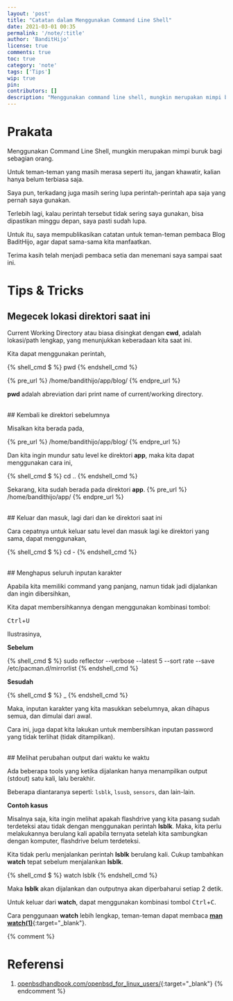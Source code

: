 ```yaml
---
layout: 'post'
title: "Catatan dalam Menggunakan Command Line Shell"
date: 2021-03-01 00:35
permalink: '/note/:title'
author: 'BanditHijo'
license: true
comments: true
toc: true
category: 'note'
tags: ['Tips']
wip: true
pin:
contributors: []
description: "Menggunakan command line shell, mungkin merupakan mimpi buruk bagi sebagian orang. Jangan khawatir, terkadang memang terasa mengerikan memasuki dunia baru yang kita belum mengenalnya. Belum terbiasa. Saya pun, terkadang masih sering lupa perintah-perintah yang akan digunakan. Untuk itulah catatan ini saya dokumentasikan."
---
```


# Prakata

Menggunakan Command Line Shell, mungkin merupakan mimpi buruk bagi sebagian orang.

Untuk teman-teman yang masih merasa seperti itu, jangan khawatir, kalian hanya belum terbiasa saja.

Saya pun, terkadang juga masih sering lupa perintah-perintah apa saja yang pernah saya gunakan.

Terlebih lagi, kalau perintah tersebut tidak sering saya gunakan, bisa dipastikan minggu depan, saya pasti sudah lupa.

Untuk itu, saya mempublikasikan catatan untuk teman-teman pembaca Blog BaditHijo, agar dapat sama-sama kita manfaatkan.

Terima kasih telah menjadi pembaca setia dan menemani saya sampai saat ini.


# Tips & Tricks

## Megecek lokasi direktori saat ini

Current Working Directory atau biasa disingkat dengan **cwd**, adalah lokasi/path lengkap, yang menunjukkan keberadaan kita saat ini.

Kita dapat menggunakan perintah,

{% shell_cmd $ %}
pwd
{% endshell_cmd %}

{% pre_url %}
/home/bandithijo/app/blog/
{% endpre_url %}

**pwd** adalah abreviation dari print name of current/working directory.

<br>
## Kembali ke direktori sebelumnya

Misalkan kita berada pada,

{% pre_url %}
/home/bandithijo/app/blog/
{% endpre_url %}

Dan kita ingin mundur satu level ke direktori **app**, maka kita dapat menggunakan cara ini,

{% shell_cmd $ %}
cd ..
{% endshell_cmd %}

Sekarang, kita sudah berada pada direktori **app**.
{% pre_url %}
/home/bandithijo/app/
{% endpre_url %}

<br>
## Keluar dan masuk, lagi dari dan ke direktori saat ini

Cara cepatnya untuk keluar satu level dan masuk lagi ke direktori yang sama, dapat menggunakan,

{% shell_cmd $ %}
cd -
{% endshell_cmd %}

<br>
## Menghapus seluruh inputan karakter

Apabila kita memiliki command yang panjang, namun tidak jadi dijalankan dan ingin dibersihkan,

Kita dapat membersihkannya dengan menggunakan kombinasi tombol:

<kbd>Ctrl</kbd>+<kbd>U</kbd>

Ilustrasinya,

**Sebelum**

{% shell_cmd $ %}
sudo reflector --verbose --latest 5 --sort rate --save /etc/pacman.d/mirrorlist
{% endshell_cmd %}

**Sesudah**

{% shell_cmd $ %}
_
{% endshell_cmd %}

Maka, inputan karakter yang kita masukkan sebelumnya, akan dihapus semua, dan dimulai dari awal.

Cara ini, juga dapat kita lakukan untuk membersihkan inputan password yang tidak terlihat (tidak ditampilkan).

<br>
## Melihat perubahan output dari waktu ke waktu

Ada beberapa tools yang ketika dijalankan hanya menampilkan output (stdout) satu kali, lalu berakhir.

Beberapa diantaranya seperti: `lsblk`, `lsusb`, `sensors`, dan lain-lain.

**Contoh kasus**

Misalnya saja, kita ingin melihat apakah flashdrive yang kita pasang sudah terdeteksi atau tidak dengan menggunakan perintah **lsblk**. Maka, kita perlu melakukannya berulang kali apabila ternyata setelah kita sambungkan dengan komputer, flashdrive belum terdeteksi.

Kita tidak perlu menjalankan perintah **lsblk** berulang kali. Cukup tambahkan **watch** tepat sebelum menjalankan **lsblk**.

{% shell_cmd $ %}
watch lsblk
{% endshell_cmd %}

Maka **lsblk** akan dijalankan dan outputnya akan diperbaharui setiap 2 detik.

Untuk keluar dari **watch**, dapat menggunakan kombinasi tombol <kbd>Ctrl</kbd>+<kbd>C</kbd>.

Cara penggunaan **watch** lebih lengkap, teman-teman dapat membaca [**man watch(1)**](https://man.archlinux.org/man/watch.1){:target="_blank"}.



{% comment %}
# Referensi

1. [openbsdhandbook.com/openbsd_for_linux_users/](https://www.openbsdhandbook.com/openbsd_for_linux_users/){:target="_blank"}
{% endcomment %}
